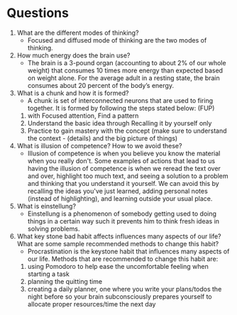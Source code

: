 # Questions

1. What are the different modes of thinking?
    - Focused and diffused mode of thinking are the two modes of thinking.
2. How much energy does the brain use?
    - The brain is a 3-pound organ (accounting to about 2% of our whole weight) that consumes 10 times more energy than expected based on weight alone. For the average adult in a resting state, the brain consumes about 20 percent of the body’s energy. 
3. What is a chunk and how it is formed? 
    - A chunk is set of interconnected neurons that are used to firing together. It is formed by following the steps stated below: (FUP)
    1. with Focused attention, Find a pattern
    2. Understand the basic idea through Recalling it by yourself only
    3. Practice to gain mastery with the concept (make sure to understand the context - (details) and the big picture of things)
4. What is illusion of competence? How to we avoid these?
    - Illusion of competence is when you believe you know the material when you really don't. Some examples of actions that lead to us having the illusion of competence is when we reread the text over and over, highlight too much text, and seeing a solution to a problem and thinking that you understand it yourself. We can avoid this by recalling the ideas you've just learned, adding personal notes (instead of highlighting), and learning outside your usual place. 
5. What is einstellung?
    - Einstellung is a phenomenon of somebody getting used to doing things in a certain way such it prevents him to think fresh ideas in solving problems.
6. What key stone bad habit affects influences many aspects of our life? What are some sample recommended methods to change this habit?
    - Procrastination is the keystone habit that influences many aspects of our life. Methods that are recommended to change this habit are:
    1) using Pomodoro to help ease the uncomfortable feeling when starting a task
    2) planning the quitting time
    3) creating a daily planner, one where you write your plans/todos the night before so your brain subconsciously prepares yourself to allocate proper resources/time the next day